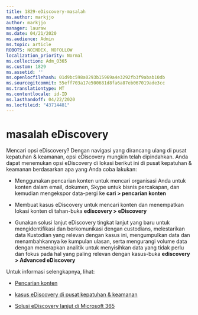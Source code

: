 ```yaml
---
title: 1829-eDiscovery-masalah
ms.author: markjjo
author: markjjo
manager: lauraw
ms.date: 04/21/2020
ms.audience: Admin
ms.topic: article
ROBOTS: NOINDEX, NOFOLLOW
localization_priority: Normal
ms.collection: Adm_O365
ms.custom: 1829
ms.assetid: ''
ms.openlocfilehash: 01d9bc598a0293b15969a4e3292fb3f9abab10db
ms.sourcegitcommit: 55eff703a17e500681d8fa6a87eb067019ade3cc
ms.translationtype: MT
ms.contentlocale: id-ID
ms.lasthandoff: 04/22/2020
ms.locfileid: "43714481"
---
```

# <a name="ediscovery-issues"></a>masalah eDiscovery

Mencari opsi eDiscovery? Dengan navigasi yang dirancang ulang di pusat kepatuhan & keamanan, opsi eDiscovery mungkin telah dipindahkan.  Anda dapat menemukan opsi eDiscovery di lokasi berikut ini di pusat kepatuhan & keamanan berdasarkan apa yang Anda coba lakukan:

- Menggunakan pencarian konten untuk mencari organisasi Anda untuk konten dalam email, dokumen, Skype untuk bisnis percakapan, dan kemudian mengekspor data-pergi ke **cari > pencarian konten**

- Membuat kasus eDiscovery untuk mencari konten dan menempatkan lokasi konten di tahan-buka **ediscovery > eDiscovery**

- Gunakan solusi lanjut eDiscovery tingkat lanjut yang baru untuk mengidentifikasi dan berkomunikasi dengan custodians, melestarikan data Kustodian yang relevan dengan kasus ini, mengumpulkan data dan menambahkannya ke kumpulan ulasan, serta mengurangi volume data dengan menerapkan analitik untuk menyisihkan data yang tidak perlu dan fokus pada hal yang paling relevan dengan kasus-buka **ediscovery > Advanced eDiscovery**

Untuk informasi selengkapnya, lihat:

- [Pencarian konten](https://docs.microsoft.com/office365/securitycompliance/content-search)

- [kasus eDiscovery di pusat kepatuhan & keamanan](https://docs.microsoft.com/office365/securitycompliance/ediscovery-cases)

- [Solusi eDiscovery lanjut di Microsoft 365](https://docs.microsoft.com/office365/securitycompliance/compliance20/overview-ediscovery-20)
